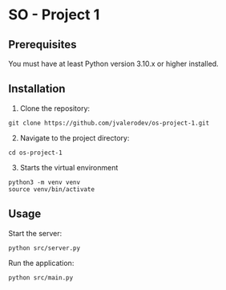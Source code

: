 # SO - Project 1

## Prerequisites

You must have at least Python version 3.10.x or higher installed.

## Installation

1. Clone the repository:

```
git clone https://github.com/jvalerodev/os-project-1.git
```

2. Navigate to the project directory:

```
cd os-project-1
```

3. Starts the virtual environment

```
python3 -m venv venv
source venv/bin/activate
```

## **Usage**

Start the server:

```
python src/server.py
```

Run the application:

```
python src/main.py
```
